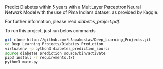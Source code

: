 Predict Diabetes within 5 years with a MultiLayer Perceptron Neural Network Model with the use 
of [Pima Indians](https://www.kaggle.com/uciml/pima-indians-diabetes-database) dataset, as provided by Kaggle.

For further information, please read _diabetes_project.pdf_.

To run this project, just run below commands
```bash
git clone https://github.com/LPapakostas/Deep_Learning_Projects.git
cd Deep_Learning_Projects/Diabetes_Prediction
virtualenv -p python3 diabetes_prediction_source
source diabetes_prediction_source/bin/activate
pip3 install -r requirements.txt
python3 main.py
```
